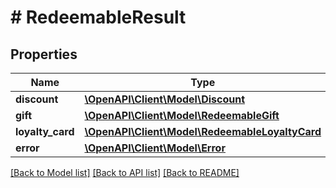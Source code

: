 # # RedeemableResult

## Properties

Name | Type | Description | Notes
------------ | ------------- | ------------- | -------------
**discount** | [**\OpenAPI\Client\Model\Discount**](Discount.md) |  | [optional]
**gift** | [**\OpenAPI\Client\Model\RedeemableGift**](RedeemableGift.md) |  | [optional]
**loyalty_card** | [**\OpenAPI\Client\Model\RedeemableLoyaltyCard**](RedeemableLoyaltyCard.md) |  | [optional]
**error** | [**\OpenAPI\Client\Model\Error**](Error.md) |  | [optional]

[[Back to Model list]](../../README.md#models) [[Back to API list]](../../README.md#endpoints) [[Back to README]](../../README.md)
